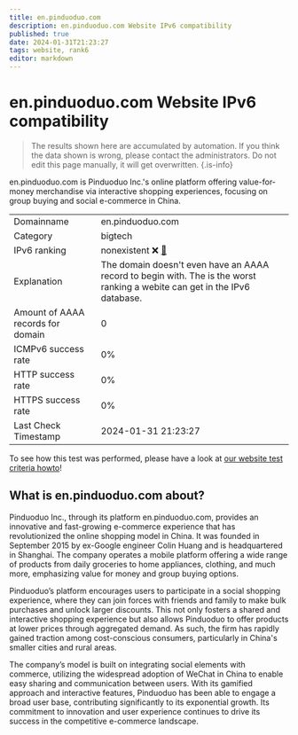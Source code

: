 ```yaml
---
title: en.pinduoduo.com
description: en.pinduoduo.com Website IPv6 compatibility
published: true
date: 2024-01-31T21:23:27
tags: website, rank6
editor: markdown
---
```


# en.pinduoduo.com Website IPv6 compatibility

> The results shown here are accumulated by automation. If you think the data shown is wrong, please contact the administrators. 
> Do not edit this page manually, it will get overwritten.
{.is-info}

en.pinduoduo.com is Pinduoduo Inc.'s online platform offering value-for-money merchandise via interactive shopping experiences, focusing on group buying and social e-commerce in China.


|   |   |
| - | - |
| Domainname | en.pinduoduo.com
| Category | bigtech |
| IPv6 ranking | nonexistent :x: [🔗](/howto/ranking) |
| Explanation | The domain doesn't even have an AAAA record to begin with. The is the worst ranking a webite can get in the IPv6 database. |
| Amount of AAAA records for domain | 0 |
| ICMPv6 success rate | 0%|
| HTTP success rate | 0% |
| HTTPS success rate | 0% |
| Last Check Timestamp | 2024-01-31 21:23:27 |

To see how this test was performed, please have a look at [our website test criteria howto](/howto/testcriteria/website)!


## What is en.pinduoduo.com about?
Pinduoduo Inc., through its platform en.pinduoduo.com, provides an innovative and fast-growing e-commerce experience that has revolutionized the online shopping model in China. It was founded in September 2015 by ex-Google engineer Colin Huang and is headquartered in Shanghai. The company operates a mobile platform offering a wide range of products from daily groceries to home appliances, clothing, and much more, emphasizing value for money and group buying options.

Pinduoduo’s platform encourages users to participate in a social shopping experience, where they can join forces with friends and family to make bulk purchases and unlock larger discounts. This not only fosters a shared and interactive shopping experience but also allows Pinduoduo to offer products at lower prices through aggregated demand. As such, the firm has rapidly gained traction among cost-conscious consumers, particularly in China's smaller cities and rural areas.

The company’s model is built on integrating social elements with commerce, utilizing the widespread adoption of WeChat in China to enable easy sharing and communication between users. With its gamified approach and interactive features, Pinduoduo has been able to engage a broad user base, contributing significantly to its exponential growth. Its commitment to innovation and user experience continues to drive its success in the competitive e-commerce landscape.


